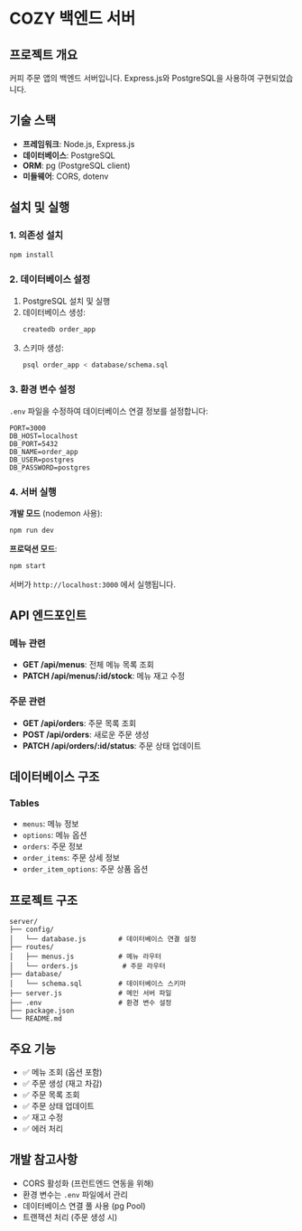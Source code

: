 # COZY 백엔드 서버

## 프로젝트 개요

커피 주문 앱의 백엔드 서버입니다. Express.js와 PostgreSQL을 사용하여 구현되었습니다.

## 기술 스택

- **프레임워크**: Node.js, Express.js
- **데이터베이스**: PostgreSQL
- **ORM**: pg (PostgreSQL client)
- **미들웨어**: CORS, dotenv

## 설치 및 실행

### 1. 의존성 설치

```bash
npm install
```

### 2. 데이터베이스 설정

1. PostgreSQL 설치 및 실행
2. 데이터베이스 생성:
   ```bash
   createdb order_app
   ```
3. 스키마 생성:
   ```bash
   psql order_app < database/schema.sql
   ```

### 3. 환경 변수 설정

`.env` 파일을 수정하여 데이터베이스 연결 정보를 설정합니다:

```env
PORT=3000
DB_HOST=localhost
DB_PORT=5432
DB_NAME=order_app
DB_USER=postgres
DB_PASSWORD=postgres
```

### 4. 서버 실행

**개발 모드** (nodemon 사용):
```bash
npm run dev
```

**프로덕션 모드**:
```bash
npm start
```

서버가 `http://localhost:3000` 에서 실행됩니다.

## API 엔드포인트

### 메뉴 관련

- **GET /api/menus**: 전체 메뉴 목록 조회
- **PATCH /api/menus/:id/stock**: 메뉴 재고 수정

### 주문 관련

- **GET /api/orders**: 주문 목록 조회
- **POST /api/orders**: 새로운 주문 생성
- **PATCH /api/orders/:id/status**: 주문 상태 업데이트

## 데이터베이스 구조

### Tables
- `menus`: 메뉴 정보
- `options`: 메뉴 옵션
- `orders`: 주문 정보
- `order_items`: 주문 상세 정보
- `order_item_options`: 주문 상품 옵션

## 프로젝트 구조

```
server/
├── config/
│   └── database.js        # 데이터베이스 연결 설정
├── routes/
│   ├── menus.js           # 메뉴 라우터
│   └── orders.js           # 주문 라우터
├── database/
│   └── schema.sql         # 데이터베이스 스키마
├── server.js              # 메인 서버 파일
├── .env                   # 환경 변수 설정
├── package.json
└── README.md
```

## 주요 기능

- ✅ 메뉴 조회 (옵션 포함)
- ✅ 주문 생성 (재고 차감)
- ✅ 주문 목록 조회
- ✅ 주문 상태 업데이트
- ✅ 재고 수정
- ✅ 에러 처리

## 개발 참고사항

- CORS 활성화 (프런트엔드 연동을 위해)
- 환경 변수는 `.env` 파일에서 관리
- 데이터베이스 연결 풀 사용 (pg Pool)
- 트랜잭션 처리 (주문 생성 시)

